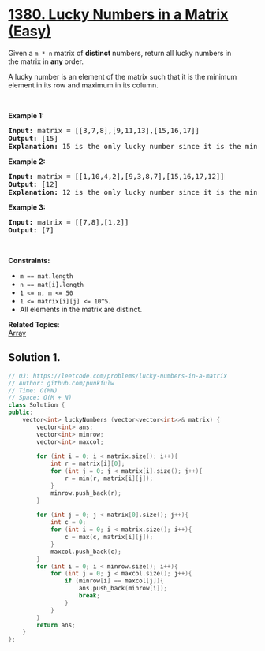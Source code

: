 # [1380. Lucky Numbers in a Matrix (Easy)](https://leetcode.com/problems/lucky-numbers-in-a-matrix)

<p>Given a <code>m * n</code> matrix of <strong>distinct </strong>numbers, return all lucky numbers in the&nbsp;matrix in <strong>any </strong>order.</p>

<p>A lucky number is an element of the matrix such that it is the minimum element in its row and maximum in its column.</p>

<p>&nbsp;</p>
<p><strong>Example 1:</strong></p>

<pre><strong>Input:</strong> matrix = [[3,7,8],[9,11,13],[15,16,17]]
<strong>Output:</strong> [15]
<strong>Explanation:</strong> 15 is the only lucky number since it is the minimum in its row and the maximum in its column
</pre>

<p><strong>Example 2:</strong></p>

<pre><strong>Input:</strong> matrix = [[1,10,4,2],[9,3,8,7],[15,16,17,12]]
<strong>Output:</strong> [12]
<strong>Explanation:</strong> 12 is the only lucky number since it is the minimum in its row and the maximum in its column.
</pre>

<p><strong>Example 3:</strong></p>

<pre><strong>Input:</strong> matrix = [[7,8],[1,2]]
<strong>Output:</strong> [7]
</pre>

<p>&nbsp;</p>
<p><strong>Constraints:</strong></p>

<ul>
	<li><code>m == mat.length</code></li>
	<li><code>n == mat[i].length</code></li>
	<li><code>1 &lt;= n, m &lt;= 50</code></li>
	<li><code>1 &lt;=&nbsp;matrix[i][j]&nbsp;&lt;= 10^5</code>.</li>
	<li>All elements in the matrix are distinct.</li>
</ul>

**Related Topics**:  
[Array](https://leetcode.com/tag/array/)

## Solution 1.

```cpp
// OJ: https://leetcode.com/problems/lucky-numbers-in-a-matrix
// Author: github.com/punkfulw
// Time: O(MN)
// Space: O(M + N)
class Solution {
public:
    vector<int> luckyNumbers (vector<vector<int>>& matrix) {
        vector<int> ans;
        vector<int> minrow;
        vector<int> maxcol;
        
        for (int i = 0; i < matrix.size(); i++){
            int r = matrix[i][0];
            for (int j = 0; j < matrix[i].size(); j++){
                r = min(r, matrix[i][j]);
            }
            minrow.push_back(r);
        }
        
        for (int j = 0; j < matrix[0].size(); j++){
            int c = 0;
            for (int i = 0; i < matrix.size(); i++){
                c = max(c, matrix[i][j]);
            }
            maxcol.push_back(c);
        }
        for (int i = 0; i < minrow.size(); i++){
            for (int j = 0; j < maxcol.size(); j++){
                if (minrow[i] == maxcol[j]){
                    ans.push_back(minrow[i]);
                    break;
                }
            }
        }
        return ans;
    }
};
```
